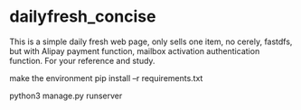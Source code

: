 # dailyfresh_concise
This is a simple daily fresh web page, only sells one item, no cerely, fastdfs, but with Alipay payment function, mailbox activation authentication function. For your reference and study.

make the environment
pip install –r requirements.txt

python3 manage.py runserver
